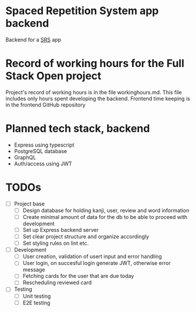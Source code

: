 # Spaced Repetition System app backend
Backend for a [SRS](https://en.wikipedia.org/wiki/Spaced_repetition) app

# Record of working hours for the Full Stack Open project
Project's record of working hours is in the file workinghours.md.
This file includes only hours spent developing the backend.
Frontend time keeping is in the frontend GitHub repository

# Planned tech stack, backend
- Express using typescript
- PostgreSQL database
- GraphQL
- Auth/access using JWT

# TODOs
- [ ] Project base
    - [ ] Design database for holding kanji, user, review and word information
    - [ ] Create minimal amount of data for the db to be able to proceed with development
    - [ ] Set up Express backend server
    - [ ] Set clear project structure and organize accordingly
    - [ ] Set styling rules on lint etc.
- [ ] Development
    - [ ] User creation, validation of usert input and error handling
    - [ ] User login, on succesful login generate JWT, otherwise error message
    - [ ] Fetching cards for the user that are due today
    - [ ] Rescheduling reviewed card
- [ ] Testing
    - [ ] Unit testing
    - [ ] E2E testing